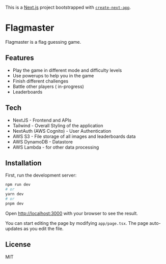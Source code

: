 This is a [Next.js](https://nextjs.org/) project bootstrapped with [`create-next-app`](https://github.com/vercel/next.js/tree/canary/packages/create-next-app).


# Flagmaster

Flagmaster is a flag guessing game. 

## Features
- Play the game in different mode and difficulty levels
- Use powerups to help you in the game
- Finish different challenges
- Battle other players ( in-progress)
- Leaderboards

## Tech
- NextJS - Frontend and APIs
- Tailwind - Overall Styling of the application
- NextAuth (AWS Cognito) - User Authentication
- AWS S3 - File storage of all images and leaderboards data
- AWS DynamoDB - Datastore
- AWS Lambda - for other data processing

## Installation

First, run the development server:

```bash
npm run dev
# or
yarn dev
# or
pnpm dev
```

Open [http://localhost:3000](http://localhost:3000) with your browser to see the result.

You can start editing the page by modifying `app/page.tsx`. The page auto-updates as you edit the file.

## License
MIT